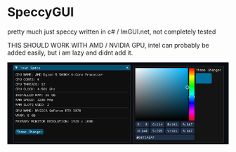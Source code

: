 # SpeccyGUI
pretty much just speccy written in c# / ImGUI.net, not completely tested

THIS SHOULD WORK WITH AMD / NVIDIA GPU, intel can probably be added easily, but i am lazy and didnt add it.


![Screenshot](screenshot1.png)
